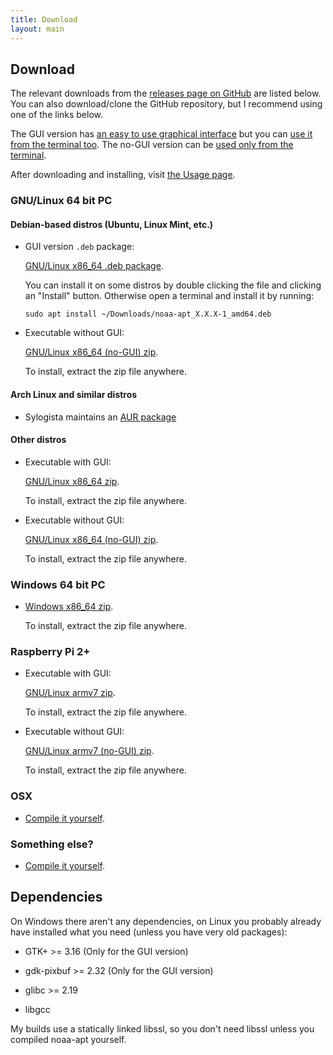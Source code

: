 ```yaml
---
title: Download
layout: main
---
```


## Download

The relevant downloads from the
[releases page on GitHub](https://github.com/martinber/noaa-apt/releases) are
listed below. You can also download/clone the GitHub repository, but I recommend
using one of the links below.

The GUI version has [an easy to use graphical interface](./usage.html#gui) but
you can [use it from the terminal too](./usage.html#terminal). The no-GUI
version can be [used only from the terminal](./usage.html#terminal).

After downloading and installing, visit [the Usage page](./usage.html).

### GNU/Linux 64 bit PC

#### Debian-based distros (Ubuntu, Linux Mint, etc.)

- GUI version `.deb` package:

    [GNU/Linux x86_64 .deb package][amd64_deb].

    You can install it on some distros by double clicking the file and clicking
    an "Install" button. Otherwise open a terminal and install it by running:

    ```
    sudo apt install ~/Downloads/noaa-apt_X.X.X-1_amd64.deb
    ```

- Executable without GUI:

    [GNU/Linux x86_64 (no-GUI) zip][x86_64_linux_gnu_nogui_zip].

    To install, extract the zip file anywhere.

#### Arch Linux and similar distros

- Sylogista maintains an [AUR package](https://aur.archlinux.org/packages/noaa-apt/)

#### Other distros

- Executable with GUI:

    [GNU/Linux x86_64 zip][x86_64_linux_gnu_zip].

    To install, extract the zip file anywhere.

- Executable without GUI:

    [GNU/Linux x86_64 (no-GUI) zip][x86_64_linux_gnu_nogui_zip].

    To install, extract the zip file anywhere.

### Windows 64 bit PC

- [Windows x86_64 zip][x86_64_windows_gnu_zip].

    To install, extract the zip file anywhere.

### Raspberry Pi 2+

- Executable with GUI:

    [GNU/Linux armv7 zip][armv7_linux_gnueabihf_zip].

    To install, extract the zip file anywhere.

- Executable without GUI:

    [GNU/Linux armv7 (no-GUI) zip][armv7_linux_gnueabihf_nogui_zip].

    To install, extract the zip file anywhere.

### OSX

- [Compile it yourself](./development.html#compilation).

### Something else?

- [Compile it yourself](./development.html#compilation).

## Dependencies

On Windows there aren't any dependencies, on Linux you probably already have
installed what you need (unless you have very old packages):

- GTK+ >= 3.16 (Only for the GUI version)

- gdk-pixbuf >= 2.32 (Only for the GUI version)

- glibc >= 2.19

- libgcc

My builds use a statically linked libssl, so you don't need libssl unless you
compiled noaa-apt yourself.

[amd64_deb]: https://github.com/martinber/noaa-apt/releases/download/v1.1.2/noaa-apt_1.1.2-1_amd64.deb
[x86_64_windows_gnu_zip]: https://github.com/martinber/noaa-apt/releases/download/v1.1.2/noaa-apt-1.1.2-x86_64-windows-gnu.zip
[x86_64_linux_gnu_zip]: https://github.com/martinber/noaa-apt/releases/download/v1.1.2/noaa-apt-1.1.2-x86_64-linux-gnu.zip
[x86_64_linux_gnu_nogui_zip]: https://github.com/martinber/noaa-apt/releases/download/v1.1.2/noaa-apt-1.1.2-x86_64-linux-gnu-nogui.zip
[armv7_linux_gnueabihf_zip]: https://github.com/martinber/noaa-apt/releases/download/v1.1.2/noaa-apt-1.1.2-armv7-linux-gnueabihf.zip
[armv7_linux_gnueabihf_nogui_zip]: https://github.com/martinber/noaa-apt/releases/download/v1.1.2/noaa-apt-1.1.2-armv7-linux-gnueabihf-nogui.zip
